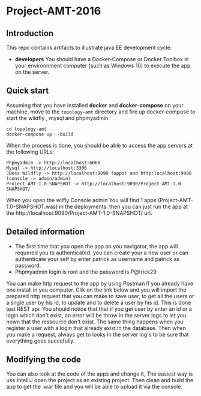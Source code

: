 # Project-AMT-2016

## Introduction

This repo contains artifacts to illustrate  java EE development cycle:

* **developers**  You should have a Docker-Compose or Docker Toolbox in your environnment computer (such as Windows 10) to execute the app on the server.

## Quick start

Assuming that you have installed **docker** and **docker-compose** on your machine, move to the `topology-amt` directory and fire up docker-compose to start the wildfly , mysql and phpmyadmin

```
cd topology-amt
docker-compose up --build
```
When the process is done, you should be able to access the app servers at the following URLs:

```
Phpmyadmin -> http://localhost:6060 
Mysql -> http://localhost:3306
JBoss Wildfly -> http://localhost:9090 (apps) and http:localhost:9990 (console -> admin/admin)
Project-AMT-1.0-SNAPSHOT -> http://localhost:9090/Project-AMT-1.0-SNAPSHOT/
```
When you open the wilfly Console admin You will find 1 apps (Project-AMT-1.0-SNAPSHOT.was) in the deployments. then you can just run the 
app at the http://localhost:9090/Project-AMT-1.0-SNAPSHOT/ url.

## Detailed information
- The first time that you open the app on you navigator, the app will requered you to authenticated. you can create your a new user or can authenticate your self by enter patrick as username and patrick as password.
- Phpmyadmin login is root and the password is P@trick29

You can make http request to the app by using Postman if you already have one install in you computer. Clik on the link below and you will import the prepared http request that you can make to save user, to get all the users or a sngle user by his id, to update and to delete a user by his id. This is done test REST api. You should notice that that if you get user by enter an id or a login which don't exist, an error will be throw in the server logs to let you nown that the ressource don't exist. The same thing happens when you register a user with a login that already exist in the database. Then when you make a request, always get to looks in the server log's to be sure that everything goes succefully. 
<div class="postman-run-button"
data-postman-action="collection/import"
data-postman-var-1="9568f96cf888f39e5db9"
data-postman-param="env%5BProject-AMT%5D=W3sidHlwZSI6InRleHQiLCJlbmFibGVkIjp0cnVlLCJrZXkiOiJVUkxfUFJFRklYIiwidmFsdWUiOiJodHRwOi8vbG9jYWxob3N0OjkwOTAvUHJvamVjdC1BTVQtMS4wLVNOQVBTSE9UIn0seyJrZXkiOiIiLCJ2YWx1ZSI6IiIsInR5cGUiOiJ0ZXh0IiwiZW5hYmxlZCI6dHJ1ZX1d"></div>
<script type="text/javascript">
  (function (p,o,s,t,m,a,n) {
    !p[s] && (p[s] = function () { (p[t] || (p[t] = [])).push(arguments); });
    !o.getElementById(s+t) && o.getElementsByTagName("head")[0].appendChild((
      (n = o.createElement("script")),
      (n.id = s+t), (n.async = 1), (n.src = m), n
    ));
  }(window, document, "_pm", "PostmanRunObject", "https://run.pstmn.io/button.js"));
</script>

## Modifying the code

You can also look at the code of the apps and change it, The easiest way is use IntelliJ open the project as an existing project. Then clean and build the app to get the .war file and you will be able to upload it via the console.

